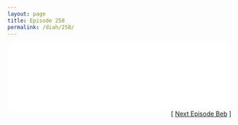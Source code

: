 ```yaml
---
layout: page
title: Episode 258
permalink: /diah/258/
---
```


<iframe allowfullscreen="true" frameborder="0" style="width:100%;" marginheight="0" marginwidth="0" mozallowfullscreen="true" scrolling="NO" src="//gdriveplayer.us/embed2.php?link=3dZ4kW12iVTVKn1JXSFE1wSR1JH5GchsPX33prCHoZdN1CB9xLxW0I2GyXHqyRJR%252BAeHO2mxKzYVma4cVCpuRbmAAXanABzToGeUcVDDGEw9EUWVJ2TWTKZsQse87xfHeWQ4LeqkesAC891hNIVmRgQEaRrDWGJtCICbSSxhVzs%252B5C%252BQbY6T0gB9ZLSb6JL3fqpqd1hYSqG7mVeCsYABwu&amp;no_adult=yes" webkitallowfullscreen="true"></iframe>

<div align="right">[ <a href="/diah/259/">Next Episode Beb</a> ]</div>


